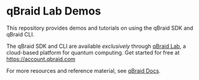 # qBraid Lab Demos

This repository provides demos and tutorials on using the qBraid SDK and qBraid CLI. 

The qBraid SDK and CLI are available *exclusively* through [qBraid Lab](https://lab.qbraid.com), a cloud-based platform for quantum computing. Get started for free at https://account.qbraid.com

For more resources and reference material, see [qBraid Docs](https://qbraid-qbraid.readthedocs-hosted.com/en/stable/).
